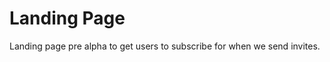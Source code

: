 Landing Page
=============

Landing page pre alpha to get users to subscribe for when we send invites.
